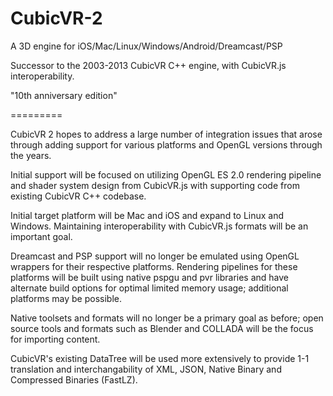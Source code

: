 CubicVR-2
=========

A 3D engine for iOS/Mac/Linux/Windows/Android/Dreamcast/PSP 

Successor to the 2003-2013 CubicVR C++ engine, with CubicVR.js interoperability.  

"10th anniversary edition"

=========

CubicVR 2 hopes to address a large number of integration issues that arose through adding support for various platforms and OpenGL versions through the years.

Initial support will be focused on utilizing OpenGL ES 2.0 rendering pipeline and shader system design from CubicVR.js with supporting code from existing CubicVR C++ codebase.

Initial target platform will be Mac and iOS and expand to Linux and Windows.  Maintaining interoperability with CubicVR.js formats will be an important goal.

Dreamcast and PSP support will no longer be emulated using OpenGL wrappers for their respective platforms.  Rendering pipelines for these platforms will be built using native pspgu and pvr libraries and have alternate build options for optimal limited memory usage; additional platforms may be possible.

Native toolsets and formats will no longer be a primary goal as before; open source tools and formats such as Blender and COLLADA will be the focus for importing content.  

CubicVR's existing DataTree will be used more extensively to provide 1-1 translation and interchangability of XML, JSON, Native Binary and Compressed Binaries (FastLZ).
